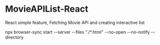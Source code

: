 # MovieAPIList-React
React simple feature, Fetching Movie API and creating interactive list 

npx browser-sync start --server --files "./*.html" --no-open --no-notify --directory
